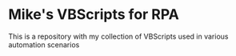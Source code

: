 # Mike's VBScripts for RPA
This is a repository with my collection of VBScripts used in various automation scenarios 
